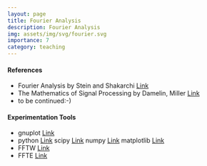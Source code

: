 ```yaml
---
layout: page
title: Fourier Analysis
description: Fourier Analysis
img: assets/img/svg/fourier.svg
importance: 7
category: teaching
---
```


#### References

- Fourier Analysis by Stein and Shakarchi [Link](https://press.princeton.edu/books/hardcover/9780691113845/fourier-analysis)
- The Mathematics of Signal Processing by Damelin, Miller [Link](https://www.cambridgebookshop.co.uk/products/the-mathematics-of-signal-processing)
- to be continued:-)

#### Experimentation Tools

- gnuplot [Link](http://www.gnuplot.info/)
- python [Link](https://www.python.org/) scipy [Link](https://scipy.org/) numpy [Link](https://numpy.org/) matplotlib [Link](https://matplotlib.org/)
- FFTW [Link](https://www.fftw.org/)
- FFTE [Link](http://www.ffte.jp/)

